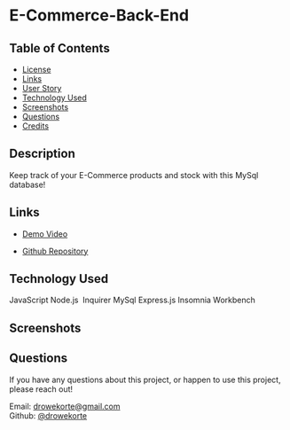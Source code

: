 # E-Commerce-Back-End


## Table of Contents

* [License](#license)
* [Links](#links)
* [User Story](#user-story)
* [Technology Used](#technology-used)
* [Screenshots](#screenshots)
* [Questions](#questions)
* [Credits](#credits)

## Description
 
Keep track of your E-Commerce products and stock with this MySql database! 

  
## Links

* [Demo Video](https://youtu.be/5wuHBpEd2n8) 
 
* [Github Repository](https://github.com/Drowekorte/E-Commerce-Back-End.git) 

  
## Technology Used
 
JavaScript
Node.js 
Inquirer
MySql
Express.js
Insomnia
Workbench
  
## Screenshots


## Questions
 
If you have any questions about this project, or happen to use this project, please reach out!
<br>

Email: drowekorte@gmail.com
<br>
Github: [@drowekorte](https://github.com/Drowekorte)

 

